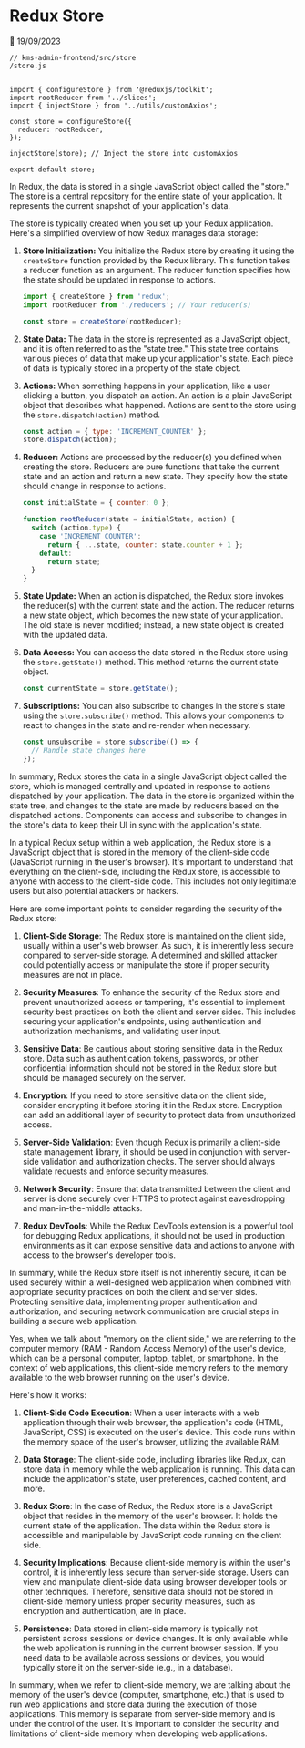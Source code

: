 # Redux Store

📅 19/09/2023

```
// kms-admin-frontend/src/store
/store.js


import { configureStore } from '@reduxjs/toolkit';
import rootReducer from '../slices';
import { injectStore } from '../utils/customAxios';

const store = configureStore({
  reducer: rootReducer,
});

injectStore(store); // Inject the store into customAxios

export default store;

```

In Redux, the data is stored in a single JavaScript object called the "store." The store is a central repository for the entire state of your application. It represents the current snapshot of your application's data.

The store is typically created when you set up your Redux application. Here's a simplified overview of how Redux manages data storage:

1. **Store Initialization:** You initialize the Redux store by creating it using the `createStore` function provided by the Redux library. This function takes a reducer function as an argument. The reducer function specifies how the state should be updated in response to actions.

   ```javascript
   import { createStore } from 'redux';
   import rootReducer from './reducers'; // Your reducer(s)

   const store = createStore(rootReducer);
   ```

2. **State Data:** The data in the store is represented as a JavaScript object, and it is often referred to as the "state tree." This state tree contains various pieces of data that make up your application's state. Each piece of data is typically stored in a property of the state object.

3. **Actions:** When something happens in your application, like a user clicking a button, you dispatch an action. An action is a plain JavaScript object that describes what happened. Actions are sent to the store using the `store.dispatch(action)` method.

   ```javascript
   const action = { type: 'INCREMENT_COUNTER' };
   store.dispatch(action);
   ```

4. **Reducer:** Actions are processed by the reducer(s) you defined when creating the store. Reducers are pure functions that take the current state and an action and return a new state. They specify how the state should change in response to actions.

   ```javascript
   const initialState = { counter: 0 };

   function rootReducer(state = initialState, action) {
     switch (action.type) {
       case 'INCREMENT_COUNTER':
         return { ...state, counter: state.counter + 1 };
       default:
         return state;
     }
   }
   ```

5. **State Update:** When an action is dispatched, the Redux store invokes the reducer(s) with the current state and the action. The reducer returns a new state object, which becomes the new state of your application. The old state is never modified; instead, a new state object is created with the updated data.

6. **Data Access:** You can access the data stored in the Redux store using the `store.getState()` method. This method returns the current state object.

   ```javascript
   const currentState = store.getState();
   ```

7. **Subscriptions:** You can also subscribe to changes in the store's state using the `store.subscribe()` method. This allows your components to react to changes in the state and re-render when necessary.

   ```javascript
   const unsubscribe = store.subscribe(() => {
     // Handle state changes here
   });
   ```

In summary, Redux stores the data in a single JavaScript object called the store, which is managed centrally and updated in response to actions dispatched by your application. The data in the store is organized within the state tree, and changes to the state are made by reducers based on the dispatched actions. Components can access and subscribe to changes in the store's data to keep their UI in sync with the application's state.

In a typical Redux setup within a web application, the Redux store is a JavaScript object that is stored in the memory of the client-side code (JavaScript running in the user's browser). It's important to understand that everything on the client-side, including the Redux store, is accessible to anyone with access to the client-side code. This includes not only legitimate users but also potential attackers or hackers.

Here are some important points to consider regarding the security of the Redux store:

1. **Client-Side Storage**: The Redux store is maintained on the client side, usually within a user's web browser. As such, it is inherently less secure compared to server-side storage. A determined and skilled attacker could potentially access or manipulate the store if proper security measures are not in place.

2. **Security Measures**: To enhance the security of the Redux store and prevent unauthorized access or tampering, it's essential to implement security best practices on both the client and server sides. This includes securing your application's endpoints, using authentication and authorization mechanisms, and validating user input.

3. **Sensitive Data**: Be cautious about storing sensitive data in the Redux store. Data such as authentication tokens, passwords, or other confidential information should not be stored in the Redux store but should be managed securely on the server.

4. **Encryption**: If you need to store sensitive data on the client side, consider encrypting it before storing it in the Redux store. Encryption can add an additional layer of security to protect data from unauthorized access.

5. **Server-Side Validation**: Even though Redux is primarily a client-side state management library, it should be used in conjunction with server-side validation and authorization checks. The server should always validate requests and enforce security measures.

6. **Network Security**: Ensure that data transmitted between the client and server is done securely over HTTPS to protect against eavesdropping and man-in-the-middle attacks.

7. **Redux DevTools**: While the Redux DevTools extension is a powerful tool for debugging Redux applications, it should not be used in production environments as it can expose sensitive data and actions to anyone with access to the browser's developer tools.

In summary, while the Redux store itself is not inherently secure, it can be used securely within a well-designed web application when combined with appropriate security practices on both the client and server sides. Protecting sensitive data, implementing proper authentication and authorization, and securing network communication are crucial steps in building a secure web application.

Yes, when we talk about "memory on the client side," we are referring to the computer memory (RAM - Random Access Memory) of the user's device, which can be a personal computer, laptop, tablet, or smartphone. In the context of web applications, this client-side memory refers to the memory available to the web browser running on the user's device.

Here's how it works:

1. **Client-Side Code Execution**: When a user interacts with a web application through their web browser, the application's code (HTML, JavaScript, CSS) is executed on the user's device. This code runs within the memory space of the user's browser, utilizing the available RAM.

2. **Data Storage**: The client-side code, including libraries like Redux, can store data in memory while the web application is running. This data can include the application's state, user preferences, cached content, and more.

3. **Redux Store**: In the case of Redux, the Redux store is a JavaScript object that resides in the memory of the user's browser. It holds the current state of the application. The data within the Redux store is accessible and manipulable by JavaScript code running on the client side.

4. **Security Implications**: Because client-side memory is within the user's control, it is inherently less secure than server-side storage. Users can view and manipulate client-side data using browser developer tools or other techniques. Therefore, sensitive data should not be stored in client-side memory unless proper security measures, such as encryption and authentication, are in place.

5. **Persistence**: Data stored in client-side memory is typically not persistent across sessions or device changes. It is only available while the web application is running in the current browser session. If you need data to be available across sessions or devices, you would typically store it on the server-side (e.g., in a database).

In summary, when we refer to client-side memory, we are talking about the memory of the user's device (computer, smartphone, etc.) that is used to run web applications and store data during the execution of those applications. This memory is separate from server-side memory and is under the control of the user. It's important to consider the security and limitations of client-side memory when developing web applications.
